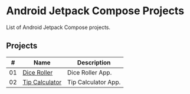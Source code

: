 # Android Jetpack Compose Projects

List of Android Jetpack Compose projects.

## Projects

|  #  | Name                                                | Description           |
| ----| ----------------------------------------------------| ----------------------|
|  01 | [Dice Roller](./dice-roller/README.md)              | Dice Roller App.      |
|  02 | [Tip Calculator](./tip-calculator/README.md)        | Tip Calculator App.   |
